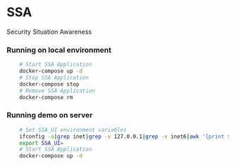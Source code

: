 # SSA
Security Situation Awareness

### Running on local environment
```sh
    # Start SSA Application
    docker-compose up -d
    # Stop SSA Application
    docker-compose stop
    # Remove SSA Application
    docker-compose rm
```

### Running demo on server
```sh
    # Set SSA_UI environment variables
    ifconfig -a|grep inet|grep -v 127.0.0.1|grep -v inet6|awk '{print $2}'|tr -d "addr:"
    export SSA_UI=
    # Start SSA Application
    docker-compose up -d
```
